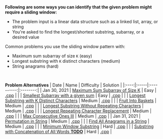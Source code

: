 **Following are some ways you can identify that the given problem might require a sliding window:**

- The problem input is a linear data structure such as a linked list, array, or string
- You're asked to find the longest/shortest substring, subarray, or a desired value

Common problems you use the sliding window pattern with:
- Maximum sum subarray of size `K` (easy)
- Longest substring with `K` distinct characters (medium)
- String anagrams (hard)

<br/>

**Problem Alternatives**
| Date | Name | Difficulty | Solution |
|:----:|:-----|:----------:|:--------:|
| Jan 30, 2021 | [Maximum Sum Subarray of Size K](https://www.educative.io/courses/grokking-the-coding-interview/JPKr0kqLGNP) | Easy | [.cpp](https://github.com/the-robot/coding-challenges/blob/master/leet-code/educative.io/01-sliding-window/maximum-sum-subarray-of-size-k.cpp) |
| | [Smallest Subarray with a given sum](https://www.educative.io/courses/grokking-the-coding-interview/7XMlMEQPnnQ) | Easy | [.cpp](https://github.com/the-robot/coding-challenges/blob/master/leet-code/educative.io/01-sliding-window/smallest-subarray-with-a-given-sum.cpp) |
| | [Longest Substring with K Distinct Characters](https://www.educative.io/courses/grokking-the-coding-interview/YQQwQMWLx80) | Medium | [.cpp](https://github.com/the-robot/coding-challenges/blob/master/leet-code/educative.io/01-sliding-window/longest-substring-with-k-distinct-characters.cpp) |
| | [Fruit Into Baskets](https://leetcode.com/problems/fruit-into-baskets/) | Medium | [.cpp](https://github.com/the-robot/coding-challenges/blob/master/leet-code/educative.io/01-sliding-window/fruit-into-backsets.cpp) |
| | [Longest Substring Without Repeating Characters](https://leetcode.com/problems/longest-substring-without-repeating-characters/) | Medium | [.cpp](https://github.com/the-robot/coding-challenges/blob/master/leet-code/educative.io/01-sliding-window/longest-substring-without-repeating-characters.cpp) |
| | [Longest Repeating Character Replacement](https://leetcode.com/problems/longest-repeating-character-replacement/) | Medium | [.cpp](https://github.com/the-robot/coding-challenges/blob/master/leet-code/educative.io/01-sliding-window/longest-repeating-character-replacement.cpp) |
| | [Max Consecutive Ones III](https://leetcode.com/problems/max-consecutive-ones-iii/) | Medium | [.cpp](https://github.com/the-robot/coding-challenges/blob/master/leet-code/educative.io/01-sliding-window/max-consecutive-ones-iii.cpp) |
| Jan 31, 2021 | [Permutation in String](https://leetcode.com/problems/permutation-in-string/) | Medium | [.cpp](https://github.com/the-robot/coding-challenges/blob/master/leet-code/educative.io/01-sliding-window/permutation-in-string.cpp) |
| | [Find All Anagrams in a String](https://leetcode.com/problems/find-all-anagrams-in-a-string/) | Medium | [.cpp](https://github.com/the-robot/coding-challenges/blob/master/leet-code/educative.io/01-sliding-window/find-all-anagrams-in-a-string.cpp) |
| | [Minimum Window Substring](https://leetcode.com/problems/minimum-window-substring/) | Hard | [.cpp](https://github.com/the-robot/coding-challenges/blob/master/leet-code/educative.io/01-sliding-window/minimum-window-substring.cpp) |
| | [Substring with Concatenation of All Words **TODO**](https://leetcode.com/problems/substring-with-concatenation-of-all-words/) | Hard | [.cpp](substring-with-concatenation-of-all-words.cpp) |
